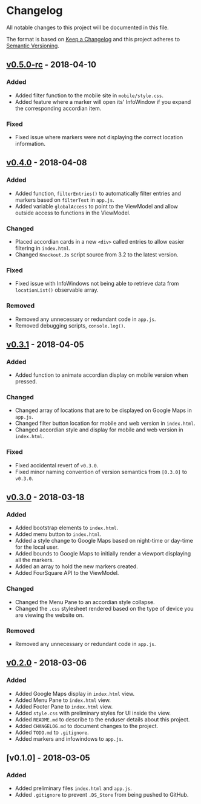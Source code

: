 # Changelog
All notable changes to this project will be documented in this file.

The format is based on [Keep a Changelog](http://keepachangelog.com/en/1.0.0/)
and this project adheres to [Semantic Versioning](http://semver.org/spec/v2.0.0.html).

## [v0.5.0-rc] - 2018-04-10
### Added
- Added filter function to the mobile site in `mobile/style.css`.
- Added feature where a marker will open its' InfoWindow if you expand the corresponding accordian item.

### Fixed
- Fixed issue where markers were not displaying the correct location information.

## [v0.4.0] - 2018-04-08
### Added
- Added function, `filterEntries()` to automatically filter entries and markers based on `filterText` in `app.js`.
- Added variable `globalAccess` to point to the ViewModel and allow outside access to functions in the ViewModel.

### Changed
- Placed accordian cards in a new `<div>` called entries to allow easier filtering in `index.html`.
- Changed `Knockout.Js` script source from 3.2 to the latest version.

### Fixed
- Fixed issue with InfoWindows not being able to retrieve data from `locationList()` observable array.

### Removed
- Removed any unnecessary or redundant code in `app.js`.
- Removed debugging scripts,  `console.log()`.

## [v0.3.1] - 2018-04-05
### Added
- Added function to animate accordian display on mobile version when pressed.

### Changed
- Changed array of locations that are to be displayed on Google Maps in `app.js`.
- Changed filter button location for mobile and web version in `index.html`.
- Changed accordian style and display for mobile and web version in `index.html`.

### Fixed
- Fixed accidental revert of `v0.3.0`.
- Fixed minor naming convention of version semantics from `[0.3.0]` to `v0.3.0`.

## [v0.3.0] - 2018-03-18
### Added
- Added bootstrap elements to `index.html`.
- Added menu button to `index.html`.
- Added a style change to Google Maps based on night-time or day-time for the local user.
- Added bounds to Google Maps to initially render a viewport displaying all the markers.
- Added an array to hold the new markers created.
- Added FourSquare API to the ViewModel.

### Changed
- Changed the Menu Pane to an accordian style collapse.
- Changed the `.css` stylesheet rendered based on the type of device you are viewing the website on.

### Removed
- Removed any unnecessary or redundant code in `app.js`.

## [v0.2.0] - 2018-03-06
### Added
- Added Google Maps display in `index.html` view.
- Added Menu Pane to `index.html` view.
- Added Footer Pane to `index.html` view.
- Added `style.css` with preliminary styles for UI inside the view.
- Added `README.md` to describe to the enduser details about this project.
- Added `CHANGELOG.md` to document changes to the project.
- Added `TODO.md` to `.gitignore`.
- Added markers and infowindows to `app.js`.

## [v0.1.0] - 2018-03-05
### Added
- Added preliminary files `index.html` and `app.js`.
- Added `.gitignore` to prevent `.DS_Store` from being pushed to GitHub.

[Unreleased]: https://github.com/jye0325/Neighborhood-Map/compare/v0.5.0...HEAD
[v0.5.0-rc]: https://github.com/jye0325/Neighborhood-Map/compare/v0.4.0...v0.5.0
[v0.4.0]: https://github.com/jye0325/Neighborhood-Map/compare/v0.3.1...v0.4.0
[v0.3.1]: https://github.com/jye0325/Neighborhood-Map/compare/v0.3.0...v0.3.1
[v0.3.0]: https://github.com/jye0325/Neighborhood-Map/compare/v0.2.0...v0.3.0
[v0.2.0]: https://github.com/jye0325/Neighborhood-Map/compare/v0.1.0...v0.2.0
